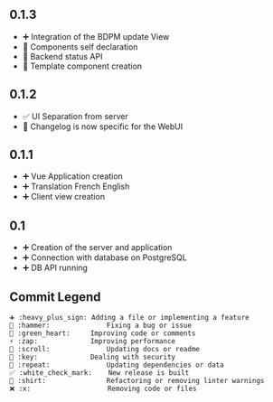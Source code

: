 ## 0.1.3
  - ➕ Integration of the BDPM update View
  - 💚 Components self declaration
  - 💚 Backend status API
  - 📜 Template component creation

## 0.1.2
  - ✅ UI Separation from server
  - 📜 Changelog is now specific for the WebUI

## 0.1.1
  - ➕ Vue Application creation
  - ➕ Translation French English
  - ➕ Client view creation

## 0.1
  - ➕ Creation of the server and application
  - ➕ Connection with database on PostgreSQL
  - ➕ DB API running

## Commit Legend
```
➕ :heavy_plus_sign:	Adding a file or implementing a feature
🔨 :hammer:				Fixing a bug or issue
💚 :green_heart:		Improving code or comments
⚡ :zap:				Improving performance
📜 :scroll:				Updating docs or readme
🔑 :key:				Dealing with security
🔁 :repeat:				Updating dependencies or data
✅ :white_check_mark:	New release is built
👕 :shirt:				Refactoring or removing linter warnings
❌ :x:					Removing code or files
```